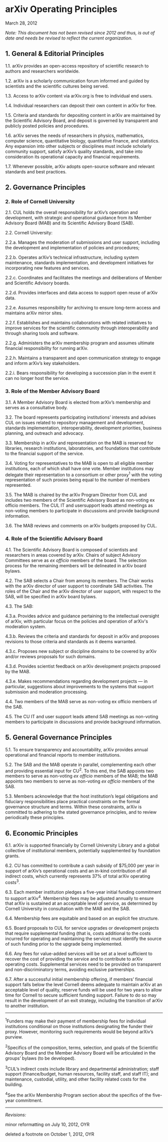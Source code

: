 # arXiv Operating Principles

March 28, 2012

_Note: This document has not been revised since 2012 and thus, is out of date and needs be revised to reflect the current organization._

## 1. General & Editorial Principles

1.1. arXiv provides an open-access repository of scientific research to authors and researchers
worldwide.

1.2. arXiv is a scholarly communication forum informed and guided by scientists and the
scientific cultures being served.

1.3. Access to arXiv content via arXiv.org is free to individual end users.

1.4. Individual researchers can deposit their own content in arXiv for free.

1.5. Criteria and standards for depositing content in arXiv are maintained by the Scientific
Advisory Board, and deposit is governed by transparent and publicly posted policies and
procedures.

1.6. arXiv serves the needs of researchers in physics, mathematics, computer science, quantitative
biology, quantitative finance, and statistics. Any expansion into other subjects or disciplines
must include scholarly community support, satisfy arXiv’s quality standards, and take into
consideration its operational capacity and financial requirements.

1.7. Whenever possible, arXiv adopts open-source software and relevant standards and best
practices.

## 2. Governance Principles

### 2. Role of Cornell University

2.1. CUL holds the overall responsibility for arXiv’s operation and development, with strategic
and operational guidance from its Member Advisory Board (MAB) and its Scientific
Advisory Board (SAB).

2.2. Cornell University:

2.2.a. Manages the moderation of submissions and user support, including the development
and implementation of policies and procedures;

2.2.b. Operates arXiv’s technical infrastructure, including system maintenance, standards
implementation, and development initiatives for incorporating new features and
services.

2.2.c. Coordinates and facilitates the meetings and deliberations of Member and Scientific
Advisory boards.

2.2.d. Provides interfaces and data access to support open reuse of arXiv data.

2.2.e. Assumes responsibility for archiving to ensure long-term access and maintains arXiv
mirror sites.

2.2.f. Establishes and maintains collaborations with related initiatives to improve services
for the scientific community through interoperability and through sharing tools and
software.

2.2.g. Administers the arXiv membership program and assumes ultimate financial
responsibility for running arXiv.

2.2.h. Maintains a transparent and open communication strategy to engage and inform
arXiv’s key stakeholders.

2.2.i. Bears responsibility for developing a succession plan in the event it can no longer host
the service.

### 3. Role of the Member Advisory Board

3.1. A Member Advisory Board is elected from arXiv’s membership and serves as a consultative
body.

3.2. The board represents participating institutions’ interests and advises CUL on issues related to
repository management and development, standards implementation, interoperability,
development priorities, business planning, and outreach and advocacy.

3.3. Membership in arXiv and representation on the MAB is reserved for libraries, research
institutions, laboratories, and foundations that contribute to the financial support of the
service.

3.4. Voting for representatives to the MAB is open to all eligible member institutions, each of
which shall have one vote. Member institutions may delegate their representation to a
consortium or other proxy<sup>1</sup> with the voting representation of such proxies being equal to the
number of members represented.

3.5. The MAB is chaired by the arXiv Program Director from CUL and includes two members of
the Scientific Advisory Board as non-voting ex officio members. The CUL IT and usersupport leads attend meetings as non-voting members to participate in discussions and
provide background information.

3.6. The MAB reviews and comments on arXiv budgets proposed by CUL.

### 4. Role of the Scientific Advisory Board

4.1. The Scientific Advisory Board is composed of scientists and researchers in areas covered by
arXiv. Chairs of subject Advisory Committees serve as _ex officio_ members of the board. The
selection process for the remaining members will be delineated in arXiv board bylaws.

4.2. The SAB selects a Chair from among its members. The Chair works with the arXiv director
of user support to coordinate SAB activities. The roles of the Chair and the arXiv director of
user support, with respect to the SAB, will be specified in arXiv board bylaws.

4.3. The SAB:

4.3.a. Provides advice and guidance pertaining to the intellectual oversight of arXiv, with
particular focus on the policies and operation of arXiv's moderation system.

4.3.b. Reviews the criteria and standards for deposit in arXiv and proposes revisions to
those criteria and standards as it deems warranted.

4.3.c. Proposes new subject or discipline domains to be covered by arXiv and/or reviews
proposals for such domains.

4.3.d. Provides scientist feedback on arXiv development projects proposed by the MAB.

4.3.e. Makes recommendations regarding development projects — in particular, suggestions
about improvements to the systems that support submission and moderation
processing.

4.4. Two members of the MAB serve as non-voting ex officio members of the SAB.

4.5. The CU IT and user support leads attend SAB meetings as non-voting members to
participate in discussions and provide background information.

## 5. General Governance Principles

5.1. To ensure transparency and accountability, arXiv provides annual operational and financial
reports to member institutions.

5.2. The SAB and the MAB operate in parallel, complementing each other and providing
essential input for CU<sup>2</sup>. To this end, the SAB appoints two members to serve as non-voting
_ex officio_ members of the MAB; the MAB appoints two members to serve as non-voting _ex
officio_ members of the SAB.

5.3. Members acknowledge that the host institution’s legal obligations and fiduciary
responsibilities place practical constraints on the formal governance structure and terms. Within these constraints, arXiv is committed to adhering to the stated governance principles,
and to review periodically these principles.

## 6. Economic Principles

6.1. arXiv is supported financially by Cornell University Library and a global collective of
institutional members, potentially supplemented by foundation grants.

6.2. CU has committed to contribute a cash subsidy of $75,000 per year in support of arXiv’s
operational costs and an in-kind contribution of all indirect costs, which currently represents
37% of total arXiv operating costs<sup>3</sup>.

6.3. Each member institution pledges a five-year initial funding commitment to support arXiv<sup>4</sup>. Membership fees may be adjusted annually to ensure that arXiv is sustained at an acceptable level of service, as determined by Cornell University in consultation with the MAB and the SAB.

6.4. Membership fees are equitable and based on an explicit fee structure.

6.5. Board proposals to CUL for service upgrades or development projects that require
supplemental funding (that is, costs additional to the costs incurred for operating and
maintaining the service) must identify the source of such funding prior to the upgrade being
implemented.

6.6. Any fees for value-added services will be set at a level sufficient to recover the cost of
providing the service and to contribute to arXiv operating costs. Supplemental services need
to be provided on transparent and non-discriminatory terms, avoiding exclusive partnerships.

6.7. After a successful initial membership offering, if members’ financial support falls below the
level Cornell deems adequate to maintain arXiv at an acceptable level of quality, reserve
funds will be used for two years to allow time for Cornell to secure sufficient funding
support. Failure to do so may result in the development of an exit strategy, including the
transition of arXiv to another institution.

***
<sup>1</sup>Funders may make their payment of membership fees for individual institutions conditional on those institutions designating the funder their proxy. However, monitoring such requirements would be beyond arXiv’s purview.

<sup>2</sup>Specifics of the composition, terms, selection, and goals of the Scientific Advisory Board and the Member
Advisory Board will be articulated in the groups’ bylaws (to be developed). 

<sup>3</sup>CUL’s indirect costs include library and departmental administration; staff support (finance/budget, human resources, facility staff, and staff IT); and maintenance, custodial, utility, and other facility related costs for the building. 

<sup>4</sup>See the arXiv Membership Program section about the specifics of the five-year commitment. 

***
_Revisions:_

minor reformatting on July 10, 2012, OYR

deleted a footnote on October 1, 2012, OYR
